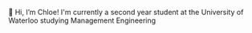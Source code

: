 👋 Hi, I’m Chloe! I'm currently a second year student at the University of Waterloo studying Management Engineering


